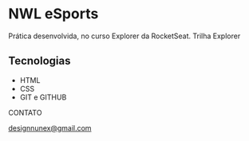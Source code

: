 # NWL eSports
Prática desenvolvida, no curso Explorer da RocketSeat.
  Trilha Explorer

  ## Tecnologias

  - HTML
  - CSS
  - GIT e GITHUB

  CONTATO

  designnunex@gmail.com